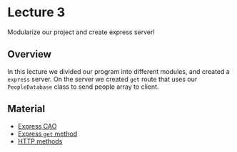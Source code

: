 # Lecture 3
Modularize our project and create express server!

## Overview
In this lecture we divided our program into different modules, and created a `express` server. On the server we created `get` route that uses our `PeopleDatabase` class to send people array to client.

## Material
- [Express CAO](https://cao.lt/topic/node1/lesson/YNrnvRIAACcAyNat)
- [Express `get` method](http://expressjs.com/en/5x/api.html#app.get.method)
- [HTTP methods](https://www.restapitutorial.com/lessons/httpmethods.html)
